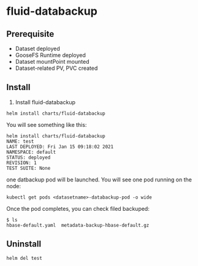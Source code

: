 # fluid-databackup

## Prerequisite
- Dataset deployed
- GooseFS Runtime deployed
- Dataset mountPoint mounted
- Dataset-related PV, PVC created

## Install
1. Install fluid-databackup

```shell script
helm install charts/fluid-databackup
```

You will see something like this:
```
helm install charts/fluid-databackup
NAME: test
LAST DEPLOYED: Fri Jan 15 09:18:02 2021
NAMESPACE: default
STATUS: deployed
REVISION: 1
TEST SUITE: None
```

one datbackup pod will be launched. You will see one pod running on the node:
```shell script
kubectl get pods <datasetname>-databackup-pod -o wide
```

Once the pod completes, you can check filed backuped:
```shell script
$ ls
hbase-default.yaml  metadata-backup-hbase-default.gz
```

## Uninstall
```
helm del test
```
